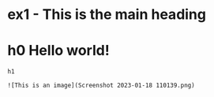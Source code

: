 # ex1 - This is the main heading 

# h0 Hello world!
    h1
    
    ![This is an image](Screenshot 2023-01-18 110139.png)
